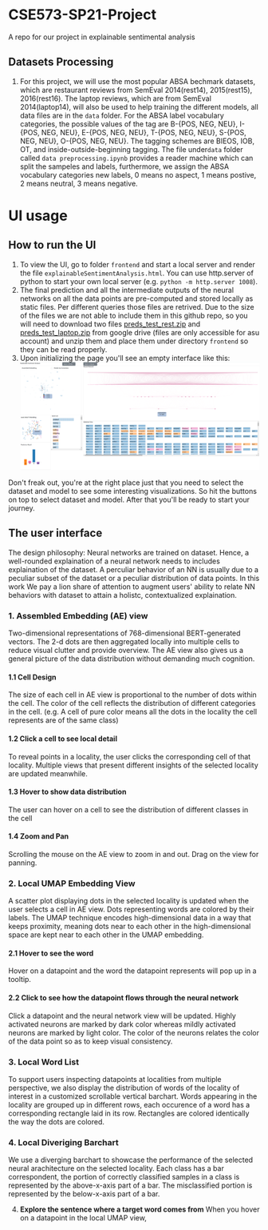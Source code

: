 # CSE573-SP21-Project
A repo for our project in explainable sentimental analysis

## Datasets Processing
  1. For this project, we will use the most popular ABSA bechmark datasets, which are restaurant reviews from SemEval 2014(rest14), 2015(rest15), 2016(rest16). The laptop reviews, which are from SemEval 2014(laptop14), will also be used to help training the different models, all data files are in the `data` folder. For the ABSA label vocabulary categories, the possible values of the tag are B-{POS, NEG, NEU}, I-{POS, NEG, NEU}, E-{POS, NEG, NEU}, T-{POS, NEG, NEU}, S-{POS, NEG, NEU}, O-{POS, NEG, NEU}. The tagging schemes are BIEOS, IOB, OT, and inside-outside-beginning tagging. The file under`data` folder called `data preprocessing.ipynb` provides a reader machine which can split the sampeles and labels, furthermore, we assign the ABSA vocabulary categories new labels, 0 means no aspect, 1 means postive, 2 means neutral, 3 means negative.


# UI usage
## How to run the UI
  1. To view the UI, go to folder `frontend` and start a local server and render the file `explainableSentimentAnalysis.html`. You can use http.server of python to start your own local server (e.g. `python -m http.server 1008`).
  2. The final prediction and all the intermediate outputs of the neural networks on all the data points are pre-computed and stored locally as static files. Per different queries those files are retrived. Due to the size of the files we are not able to include them in this github repo, so you will need to download two files [preds_test_rest.zip](https://drive.google.com/file/d/1Y4yhjeHo3Hm_qmOMTLC6jUg3jTyl23hp/view?usp=sharing) and [preds_test_laptop.zip](https://drive.google.com/file/d/1bkTh7Cd5vxpozOf4WBE-njo_r_23GH8R/view?usp=sharing) from google drive (files are only accessible for asu account) and unzip them and place them under directory `frontend` so they can be read properly.
  3. Upon initializing the page you'll see an empty interface like this:
  ![interface](interface.png)

  Don't freak out, you're at the right place just that you need to select the dataset and model to see some interesting visualizations. So hit the buttons on top to select dataset and model. After that you'll be ready to start your journey.
## The user interface
The design philosophy: Neural networks are trained on dataset. Hence, a well-rounded explaination of a neural network needs to includes explaination of the dataset. A perculiar behavior of an NN is usually due to a peculiar subset of the dataset or a peculiar distribution of data points. In this work We pay a lion share of attention to augment users' ability to relate NN behaviors with dataset to attain a holistc, contextualized explaination.

### 1. Assembled Embedding (AE) view
Two-dimensional representations of 768-dimensional BERT-generated vectors. The 2-d dots are then aggregated locally into multiple cells to reduce visual clutter and provide overview. The AE view also gives us a general picture of the data distribution without demanding much cognition.
#### 1.1 Cell Design
The size of each cell in AE view is proportional to the number of dots within the cell. The color of the cell reflects the distribution of different categories in the cell. (e.g. A cell of pure color means all the dots in the locality the cell represents are of the same class)
#### 1.2 Click a cell to see local detail
To reveal points in a locality, the user clicks the corresponding cell of that locality. Multiple views that present different insights of the selected locality are updated meanwhile.
#### 1.3 Hover to show data distribution
The user can hover on a cell to see the distribution of different classes in the cell
#### 1.4 Zoom and Pan
Scrolling the mouse on the AE view to zoom in and out. Drag on the view for panning.
### 2. Local UMAP Embedding View
A scatter plot displaying dots in the selected locality is updated when the user selects a cell in AE view. Dots representing words are colored by their labels. The UMAP technique encodes high-dimensional data in a way that keeps proximity, meaning dots near to each other in the high-dimensional space are kept near to each other in the UMAP embedding.
#### 2.1 Hover to see the word
Hover on a datapoint and the word the datapoint represents will pop up in a tooltip.
#### 2.2 Click to see how the datapoint flows through the neural network
Click a datapoint and the neural network view will be updated. Highly activated neurons are marked by dark color whereas mildly activated neurons are marked by light color. The color of the neurons relates the color of the data point so as to keep visual consistency.
### 3. Local Word List
To support users inspecting datapoints at localities from multiple perspective, we also display the distribution of words of the locality of interest in a customized scrollable vertical barchart. Words appearing in the locality are grouped up in different rows, each occurence of a word has a corresponding rectangle laid in its row. Rectangles are colored identically the way the dots are colored.
### 4. Local Diveriging Barchart
We use a diverging barchart to showcase the performance of the selected neural arachitecture on the selected locality. Each class has a bar correspondent, the portion of correctly classified samples in a class is represented by the above-x-axis part of a bar. The misclassified portion is represented by the below-x-axis part of a bar.

  4. **Explore the sentence where a target word comes from** When you hover on a datapoint in the local UMAP view, 
